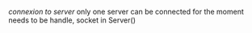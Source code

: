 *connexion to server*
	only one server can be connected for the moment
		needs to be handle, socket in Server()